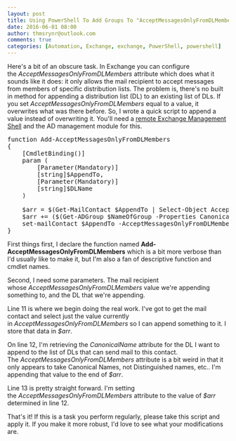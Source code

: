 ```yaml
---
layout: post
title: Using PowerShell To Add Groups To "AcceptMessagesOnlyFromDLMembers" Exchange Attribute
date: 2016-06-01 08:00
author: thmsrynr@outlook.com
comments: true
categories: [Automation, Exchange, exchange, PowerShell, powershell]
---
```

Here's a bit of an obscure task. In Exchange you can configure the <em>AcceptMessagesOnlyFromDLMembers</em> attribute which does what it sounds like it does: it only allows the mail recipient to accept messages from members of specific distribution lists. The problem is, there's no built in method for appending a distribution list (DL) to an existing list of DLs. If you set <em>AcceptMessagesOnlyFromDLMembers</em> equal to a value, it overwrites what was there before. So, I wrote a quick script to append a value instead of overwriting it. You'll need a <a href="http://www.workingsysadmin.com/opening-a-remote-exchange-management-shell/" target="_blank">remote Exchange Management Shell</a> and the AD management module for this.

<pre class="lang:ps decode:true ">function Add-AcceptMessagesOnlyFromDLMembers 
{
    [CmdletBinding()]
    param (
        [Parameter(Mandatory)]
        [string]$AppendTo,
        [Parameter(Mandatory)]
        [string]$DLName
    )
    
    $arr = $(Get-MailContact $AppendTo | Select-Object AcceptMessagesOnlyFromDLMembers).AcceptMessagesOnlyFromDLMembers
    $arr += ($(Get-ADGroup $NameOfGroup -Properties CanonicalName).CanonicalName)
    set-mailContact $AppendTo -AcceptMessagesOnlyFromDLMembers:"$($arr)"
}
</pre>

First things first, I declare the function named <strong>Add-AcceptMessagesOnlyFromDLMembers</strong> which is a bit more verbose than I'd usually like to make it, but I'm also a fan of descriptive function and cmdlet names.

Second, I need some parameters. The mail recipient whose <em>AcceptMessagesOnlyFromDLMembers</em> value we're appending something to, and the DL that we're appending.

Line 11 is where we begin doing the real work. I've got to get the mail contact and select just the value currently in <em>AcceptMessagesOnlyFromDLMembers</em> so I can append something to it. I store that data in <em>$arr</em>.

On line 12, I'm retrieving the <em>CanonicalName</em> attribute for the DL I want to append to the list of DLs that can send mail to this contact. The <em>AcceptMessagesOnlyFromDLMembers</em> attribute is a bit weird in that it only appears to take Canonical Names, not Distinguished names, etc.. I'm appending that value to the end of <em>$arr</em>.

Line 13 is pretty straight forward. I'm setting the <em>AcceptMessagesOnlyFromDLMembers</em> attribute to the value of <em>$arr</em> determined in line 12.

That's it! If this is a task you perform regularly, please take this script and apply it. If you make it more robust, I'd love to see what your modifications are.
